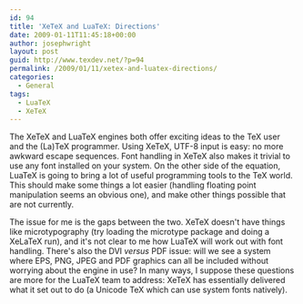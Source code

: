 ```yaml
---
id: 94
title: 'XeTeX and LuaTeX: Directions'
date: 2009-01-11T11:45:18+00:00
author: josephwright
layout: post
guid: http://www.texdev.net/?p=94
permalink: /2009/01/11/xetex-and-luatex-directions/
categories:
  - General
tags:
  - LuaTeX
  - XeTeX
---
```

The XeTeX and LuaTeX engines both offer exciting ideas to the TeX user and the (La)TeX programmer. Using XeTeX, UTF-8 input is easy: no more awkward escape sequences. Font handling in XeTeX also makes it trivial to use any font installed on your system. On the other side of the equation, LuaTeX is going to bring a lot of useful programming tools to the TeX world. This should make some things a lot easier (handling floating point manipulation seems an obvious one), and make other things possible that are not currently.

The issue for me is the gaps between the two. XeTeX doesn't have things like microtypography (try loading the microtype package and doing a XeLaTeX run), and it's not clear to me how LuaTeX will work out with font handling. There's also the DVI _versus_ PDF issue: will we see a system where EPS, PNG, JPEG and PDF graphics can all be included without worrying about the engine in use? In many ways, I suppose these questions are more for the LuaTeX team to address: XeTeX has essentially delivered what it set out to do (a Unicode TeX which can use system fonts natively).
